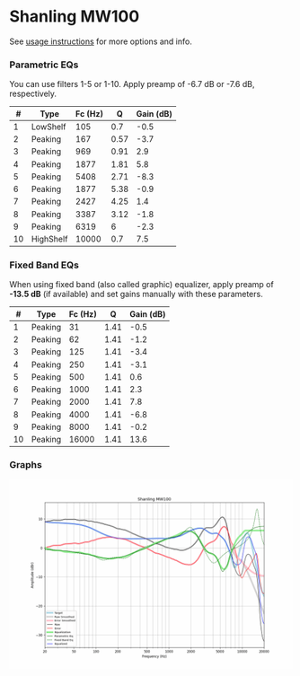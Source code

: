 # Shanling MW100
See [usage instructions](https://github.com/jaakkopasanen/AutoEq#usage) for more options and info.

### Parametric EQs
You can use filters 1-5 or 1-10. Apply preamp of -6.7 dB or -7.6 dB, respectively.

|   # | Type      |   Fc (Hz) |    Q |   Gain (dB) |
|-----|-----------|-----------|------|-------------|
|   1 | LowShelf  |       105 | 0.7  |        -0.5 |
|   2 | Peaking   |       167 | 0.57 |        -3.7 |
|   3 | Peaking   |       969 | 0.91 |         2.9 |
|   4 | Peaking   |      1877 | 1.81 |         5.8 |
|   5 | Peaking   |      5408 | 2.71 |        -8.3 |
|   6 | Peaking   |      1877 | 5.38 |        -0.9 |
|   7 | Peaking   |      2427 | 4.25 |         1.4 |
|   8 | Peaking   |      3387 | 3.12 |        -1.8 |
|   9 | Peaking   |      6319 | 6    |        -2.3 |
|  10 | HighShelf |     10000 | 0.7  |         7.5 |

### Fixed Band EQs
When using fixed band (also called graphic) equalizer, apply preamp of **-13.5 dB** (if available) and set gains manually with these parameters.

|   # | Type    |   Fc (Hz) |    Q |   Gain (dB) |
|-----|---------|-----------|------|-------------|
|   1 | Peaking |        31 | 1.41 |        -0.5 |
|   2 | Peaking |        62 | 1.41 |        -1.2 |
|   3 | Peaking |       125 | 1.41 |        -3.4 |
|   4 | Peaking |       250 | 1.41 |        -3.1 |
|   5 | Peaking |       500 | 1.41 |         0.6 |
|   6 | Peaking |      1000 | 1.41 |         2.3 |
|   7 | Peaking |      2000 | 1.41 |         7.8 |
|   8 | Peaking |      4000 | 1.41 |        -6.8 |
|   9 | Peaking |      8000 | 1.41 |        -0.2 |
|  10 | Peaking |     16000 | 1.41 |        13.6 |

### Graphs
![](./Shanling%20MW100.png)
